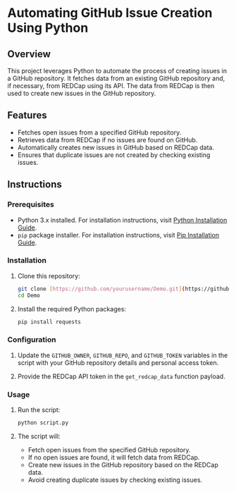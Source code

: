 # Automating GitHub Issue Creation Using Python

## Overview
This project leverages Python to automate the process of creating issues in a GitHub repository. It fetches data from an existing GitHub repository and, if necessary, from REDCap using its API. The data from REDCap is then used to create new issues in the GitHub repository.

## Features
- Fetches open issues from a specified GitHub repository.
- Retrieves data from REDCap if no issues are found on GitHub.
- Automatically creates new issues in GitHub based on REDCap data.
- Ensures that duplicate issues are not created by checking existing issues.

## Instructions

### Prerequisites
- Python 3.x installed. For installation instructions, visit [Python Installation Guide](https://www.python.org/downloads/).
- `pip` package installer. For installation instructions, visit [Pip Installation Guide](https://pip.pypa.io/en/stable/installation/).

### Installation
1. Clone this repository:
    ```bash
    git clone [https://github.com/yourusername/Demo.git](https://github.com/Tamim1992/Github-Redcap-Issue-Integration.git)
    cd Demo
    ```

2. Install the required Python packages:
    ```bash
    pip install requests
    ```

### Configuration
1. Update the `GITHUB_OWNER`, `GITHUB_REPO`, and `GITHUB_TOKEN` variables in the script with your GitHub repository details and personal access token.

2. Provide the REDCap API token in the `get_redcap_data` function payload.

### Usage
1. Run the script:
    ```bash
    python script.py
    ```

2. The script will:
   - Fetch open issues from the specified GitHub repository.
   - If no open issues are found, it will fetch data from REDCap.
   - Create new issues in the GitHub repository based on the REDCap data.
   - Avoid creating duplicate issues by checking existing issues.
